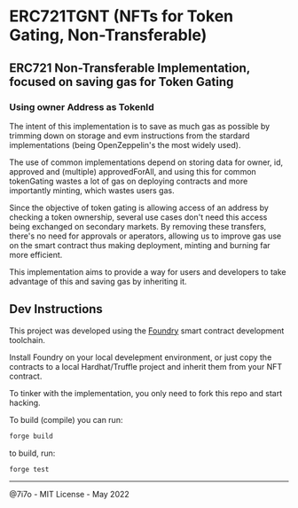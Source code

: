 # ERC721TGNT (NFTs for Token Gating, Non-Transferable)

## ERC721 Non-Transferable Implementation, focused on saving gas for Token Gating

### Using owner Address as TokenId

The intent of this implementation is to save as much gas as possible by trimming down on storage and evm instructions from the stardard implementations (being OpenZeppelin's the most widely used).

The use of common implementations depend on storing data for owner, id, approved and (multiple) approvedForAll, and using this for common tokenGating wastes a lot of gas on deploying contracts and more importantly minting, which wastes users gas.

Since the objective of token gating is allowing access of an address by checking a token ownership, several use cases don't need this access being exchanged on secondary markets. By removing these transfers, there's no need for approvals or aperators, allowing us to improve gas use on the smart contract thus making deployment, minting and burning far more efficient.

This implementation aims to provide a way for users and developers to take advantage of this and saving gas by inheriting it.

## Dev Instructions

This project was developed using the [Foundry](getfoundry.sh) smart contract development toolchain.

Install Foundry on your local develepment environment, or just copy the contracts to a local Hardhat/Truffle project and inherit them from your NFT contract.

To tinker with the implementation, you only need to fork this repo and start hacking.

To build (compile) you can run:

```bash
forge build
```

to build, run:

```bash
forge test
```



___
@7i7o - MIT License - May 2022